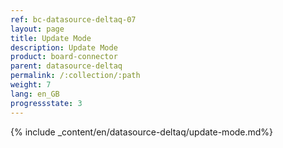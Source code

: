 ```yaml
---
ref: bc-datasource-deltaq-07
layout: page
title: Update Mode
description: Update Mode
product: board-connector
parent: datasource-deltaq
permalink: /:collection/:path
weight: 7
lang: en_GB
progressstate: 3
---
```

{% include _content/en/datasource-deltaq/update-mode.md%}